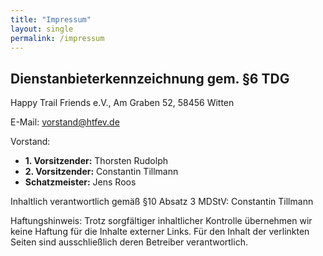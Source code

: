 ```yaml
---
title: "Impressum"
layout: single
permalink: /impressum
---
```


## Dienstanbieterkennzeichnung gem. §6 TDG

Happy Trail Friends e.V., Am Graben 52, 58456 Witten

E-Mail: [vorstand@htfev.de](mailto:vorstand@htfev.de)

Vorstand:
* **1. Vorsitzender:** Thorsten Rudolph
* **2. Vorsitzender:** Constantin Tillmann
* **Schatzmeister:** Jens Roos

Inhaltlich verantwortlich
gemäß §10 Absatz 3 MDStV: Constantin Tillmann

Haftungshinweis:
Trotz sorgfältiger inhaltlicher Kontrolle übernehmen wir keine Haftung für die Inhalte externer Links. Für den Inhalt der verlinkten Seiten sind ausschließlich deren Betreiber verantwortlich.